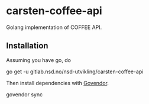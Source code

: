 # carsten-coffee-api

Golang implementation of COFFEE API.

## Installation

Assuming you have go, do

  go get -u gitlab.nsd.no/nsd-utvikling/carsten-coffee-api

Then install dependencies with [Govendor](https://github.com/kardianos/govendor).

  govendor sync


